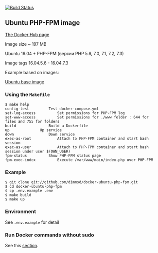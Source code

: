 [![Build Status](https://travis-ci.org/dimmsd/docker-ubuntu-php-fpm.svg?branch=master)](https://travis-ci.org/dimmsd/docker-ubuntu-php-fpm)

## Ubuntu PHP-FPM image

[The Docker Hub page](https://hub.docker.com/r/dimmsd/ubuntu-php-fpm)

Image size ~ 197 MB

Ubuntu 16.04 + PHP-FPM (версии PHP 5.6, 7.0, 7.1, 7.2, 7.3)

Image tags 16.04.5.6 - 16.04.7.3

Example based on images:

[Ubuntu base image](https://github.com/dimmsd/docker-ubuntu-base)

### Using the `Makefile`

```
$ make help
config-test			Test docker-compose.yml
set-log-access			Set permissions for PHP-FPM log
set-www-access			Set permissions for ./www folder : 644 for files and 755 for folders
build				Build a Dockerfile
up				Up service
down				Down service
exec-as-root			Attach to PHP-FPM container and start bash session
exec-as-user			Attach to PHP-FPM container and start bash session under user $(OWN_USER)
fpm-status			Show PHP-FPM status page
fpm-exec-index			Execute /var/www/main/index.php over PHP-FPM
```

### Example

```
$ git clone git://github.com/dimmsd/docker-ubuntu-php-fpm.git
$ cd docker-ubuntu-php-fpm
$ cp .env.example .env
$ make build
$ make up
```

### Environment

See `.env.example` for detail

### Run Docker commands without sudo

See this [section](https://github.com/dimmsd/docker-ubuntu-base#run-docker-commands-without-sudo).